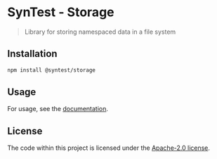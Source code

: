 # SynTest - Storage

> Library for storing namespaced data in a file system

## Installation

```bash
npm install @syntest/storage
```

## Usage

For usage, see the [documentation](https://www.syntest.org/docs).

## License

The code within this project is licensed under the [Apache-2.0 license](LICENSE).
